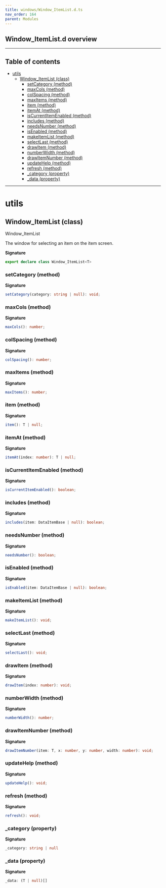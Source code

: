 ```yaml
---
title: windows/Window_ItemList.d.ts
nav_order: 164
parent: Modules
---
```


## Window_ItemList.d overview

---

<h2 class="text-delta">Table of contents</h2>

- [utils](#utils)
  - [Window_ItemList (class)](#window_itemlist-class)
    - [setCategory (method)](#setcategory-method)
    - [maxCols (method)](#maxcols-method)
    - [colSpacing (method)](#colspacing-method)
    - [maxItems (method)](#maxitems-method)
    - [item (method)](#item-method)
    - [itemAt (method)](#itemat-method)
    - [isCurrentItemEnabled (method)](#iscurrentitemenabled-method)
    - [includes (method)](#includes-method)
    - [needsNumber (method)](#needsnumber-method)
    - [isEnabled (method)](#isenabled-method)
    - [makeItemList (method)](#makeitemlist-method)
    - [selectLast (method)](#selectlast-method)
    - [drawItem (method)](#drawitem-method)
    - [numberWidth (method)](#numberwidth-method)
    - [drawItemNumber (method)](#drawitemnumber-method)
    - [updateHelp (method)](#updatehelp-method)
    - [refresh (method)](#refresh-method)
    - [\_category (property)](#_category-property)
    - [\_data (property)](#_data-property)

---

# utils

## Window_ItemList (class)

Window_ItemList

The window for selecting an item on the item screen.

**Signature**

```ts
export declare class Window_ItemList<T>
```

### setCategory (method)

**Signature**

```ts
setCategory(category: string | null): void;
```

### maxCols (method)

**Signature**

```ts
maxCols(): number;
```

### colSpacing (method)

**Signature**

```ts
colSpacing(): number;
```

### maxItems (method)

**Signature**

```ts
maxItems(): number;
```

### item (method)

**Signature**

```ts
item(): T | null;
```

### itemAt (method)

**Signature**

```ts
itemAt(index: number): T | null;
```

### isCurrentItemEnabled (method)

**Signature**

```ts
isCurrentItemEnabled(): boolean;
```

### includes (method)

**Signature**

```ts
includes(item: DataItemBase | null): boolean;
```

### needsNumber (method)

**Signature**

```ts
needsNumber(): boolean;
```

### isEnabled (method)

**Signature**

```ts
isEnabled(item: DataItemBase | null): boolean;
```

### makeItemList (method)

**Signature**

```ts
makeItemList(): void;
```

### selectLast (method)

**Signature**

```ts
selectLast(): void;
```

### drawItem (method)

**Signature**

```ts
drawItem(index: number): void;
```

### numberWidth (method)

**Signature**

```ts
numberWidth(): number;
```

### drawItemNumber (method)

**Signature**

```ts
drawItemNumber(item: T, x: number, y: number, width: number): void;
```

### updateHelp (method)

**Signature**

```ts
updateHelp(): void;
```

### refresh (method)

**Signature**

```ts
refresh(): void;
```

### \_category (property)

**Signature**

```ts
_category: string | null
```

### \_data (property)

**Signature**

```ts
_data: (T | null)[]
```
